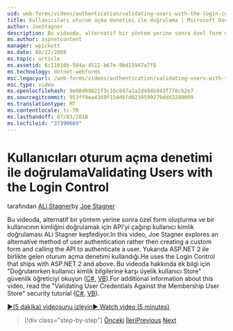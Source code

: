 ```yaml
---
uid: web-forms/videos/authentication/validating-users-with-the-login-control
title: Kullanıcıları oturum açma denetimi ile doğrulama | Microsoft Docs
author: JoeStagner
description: Bu videoda, alternatif bir yöntem yerine sonra özel form oluşturma ve bir kimlik doğrulaması yapmak için API'yi çağırıp kullanıcı kimlik doğrulaması ALi Stagner keşfediyor...
ms.author: aspnetcontent
manager: wpickett
ms.date: 08/22/2008
ms.topic: article
ms.assetid: 6c11816b-504a-4512-b67e-9bd15947a7f8
ms.technology: dotnet-webforms
msc.legacyurl: /web-forms/videos/authentication/validating-users-with-the-login-control
msc.type: video
ms.openlocfilehash: 9e08d09821f3c16c847a1a2d494b943f778cb2e7
ms.sourcegitcommit: 953ff9ea4369f154d6fd0239599279ddd3280009
ms.translationtype: MT
ms.contentlocale: tr-TR
ms.lasthandoff: 07/03/2018
ms.locfileid: "37390669"
---
```

<a name="validating-users-with-the-login-control"></a><span data-ttu-id="5cec2-103">Kullanıcıları oturum açma denetimi ile doğrulama</span><span class="sxs-lookup"><span data-stu-id="5cec2-103">Validating Users with the Login Control</span></span>
====================
<span data-ttu-id="5cec2-104">tarafından [ALi Stagner](https://github.com/JoeStagner)</span><span class="sxs-lookup"><span data-stu-id="5cec2-104">by [Joe Stagner](https://github.com/JoeStagner)</span></span>

<span data-ttu-id="5cec2-105">Bu videoda, alternatif bir yöntem yerine sonra özel form oluşturma ve bir kullanıcının kimliğini doğrulamak için API'yi çağırıp kullanıcı kimlik doğrulaması ALi Stagner keşfediyor.</span><span class="sxs-lookup"><span data-stu-id="5cec2-105">In this video, Joe Stagner explores an alternative method of user authentication rather then creating a custom form and calling the API to authenticate a user.</span></span> <span data-ttu-id="5cec2-106">Yukarıda ASP.NET 2 ile birlikte gelen oturum açma denetimi kullandığı.</span><span class="sxs-lookup"><span data-stu-id="5cec2-106">He uses the Login Control that ships with ASP.NET 2 and above.</span></span> <span data-ttu-id="5cec2-107">Bu videoda hakkında ek bilgi için "Doğrulanırken kullanıcı kimlik bilgilerine karşı üyelik kullanıcı Store" güvenlik öğreticiyi okuyun ([C#](../../overview/older-versions-security/membership/validating-user-credentials-against-the-membership-user-store-cs.md), [VB](../../overview/older-versions-security/membership/validating-user-credentials-against-the-membership-user-store-vb.md)).</span><span class="sxs-lookup"><span data-stu-id="5cec2-107">For additional information about this video, read the "Validating User Credentials Against the Membership User Store" security tutorial ([C#](../../overview/older-versions-security/membership/validating-user-credentials-against-the-membership-user-store-cs.md), [VB](../../overview/older-versions-security/membership/validating-user-credentials-against-the-membership-user-store-vb.md)).</span></span>

[<span data-ttu-id="5cec2-108">&#9654;(5 dakika) videosunu izleyin</span><span class="sxs-lookup"><span data-stu-id="5cec2-108">&#9654; Watch video (5 minutes)</span></span>](https://channel9.msdn.com/Blogs/ASP-NET-Site-Videos/validating-users-with-the-login-control)

> [!div class="step-by-step"]
> <span data-ttu-id="5cec2-109">[Önceki](validating-users-manually.md)
> [İleri](adding-users-to-your-membership-system.md)</span><span class="sxs-lookup"><span data-stu-id="5cec2-109">[Previous](validating-users-manually.md)
[Next](adding-users-to-your-membership-system.md)</span></span>
